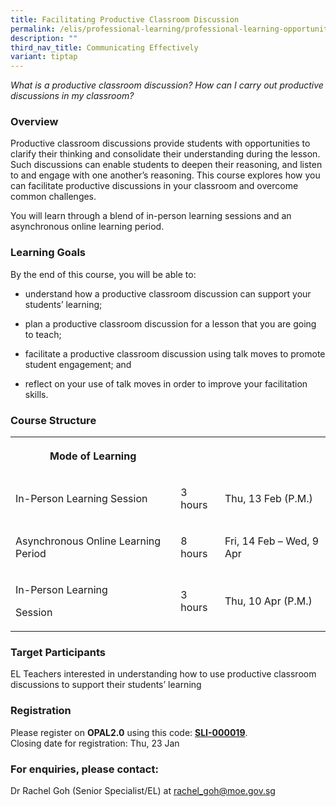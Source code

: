 ```yaml
---
title: Facilitating Productive Classroom Discussion
permalink: /elis/professional-learning/professional-learning-opportunities/facilitating-academic-discussion/
description: ""
third_nav_title: Communicating Effectively
variant: tiptap
---
```

<p><em>What is a productive classroom discussion? How can I carry out productive discussions in my classroom?</em>
</p>
<h3>Overview</h3>
<p>Productive classroom discussions provide students with opportunities to
clarify their thinking and consolidate their understanding during the lesson.
Such discussions can enable students to deepen their reasoning, and listen
to and engage with one another’s reasoning. This course explores how you
can facilitate productive discussions in your classroom and overcome common
challenges.</p>
<p>You will learn through a blend of in-person learning sessions and an asynchronous
online learning period.</p>
<h3>Learning Goals</h3>
<p>By the end of this course, you will be able to:</p>
<ul data-tight="true" class="tight">
<li>
<p>understand how a productive classroom discussion can support your students’
learning;</p>
</li>
<li>
<p>plan a productive classroom discussion for a lesson that you are going
to teach;</p>
</li>
<li>
<p>facilitate a productive classroom discussion using talk moves to promote
student engagement; and</p>
</li>
<li>
<p>reflect on your use of talk moves in order to improve your facilitation
skills.</p>
</li>
</ul>
<h3>Course Structure</h3>
<table style="minWidth: 75px">
<colgroup>
<col>
<col>
<col>
</colgroup>
<tbody>
<tr>
<th rowspan="1" colspan="1">
<p>Mode of Learning</p>
</th>
<th rowspan="1" colspan="1">
<p></p>
</th>
<th rowspan="1" colspan="1">
<p></p>
</th>
</tr>
<tr>
<td rowspan="1" colspan="1">
<p>In-Person Learning Session</p>
</td>
<td rowspan="1" colspan="1">
<p>3 hours</p>
</td>
<td rowspan="1" colspan="1">
<p>Thu, 13 Feb (P.M.)</p>
</td>
</tr>
<tr>
<td rowspan="1" colspan="1">
<p>Asynchronous Online Learning Period</p>
</td>
<td rowspan="1" colspan="1">
<p>8 hours</p>
</td>
<td rowspan="1" colspan="1">
<p>Fri, 14 Feb – Wed, 9 Apr</p>
</td>
</tr>
<tr>
<td rowspan="1" colspan="1">
<p>In-Person Learning</p>
<p>Session</p>
</td>
<td rowspan="1" colspan="1">
<p>3 hours</p>
</td>
<td rowspan="1" colspan="1">
<p>Thu, 10 Apr (P.M.)</p>
</td>
</tr>
</tbody>
</table>
<p></p>
<h3>Target Participants</h3>
<p>EL Teachers interested in understanding how to use productive classroom
discussions to support their students’ learning</p>
<h3>Registration</h3>
<p>Please register on&nbsp;<strong>OPAL2.0</strong>&nbsp;using this code:&nbsp;<strong><a href="https://www.opal2.moe.edu.sg/app/learner/detail/course/ac03bad0-8837-4cd7-be16-17caefdfbcb7" rel="noopener noreferrer nofollow" target="_blank">SLI-000019</a></strong>.
<br>Closing date for registration: Thu, 23 Jan</p>
<h3>For enquiries, please contact:</h3>
<p>Dr Rachel Goh (Senior Specialist/EL) at <a href="mailto:rachel_goh@moe.gov.sg." rel="noopener noreferrer nofollow" target="_blank">rachel_goh@moe.gov.sg</a>
</p>